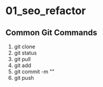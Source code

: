 # 01_seo_refactor


## Common Git Commands
1. git clone
1. git status
1. git pull
1. git add 
1. git commit -m "" 
1. git push
